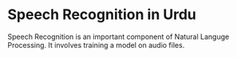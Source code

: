 # Speech Recognition in Urdu

Speech Recognition is an important component of Natural Languge Processing. It involves training a model on audio files.
